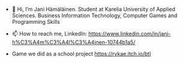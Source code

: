 - 👋 Hi, I’m Jani Hämäläinen. Student at Karelia University of Applied Sciences. Business Information Technology, Computer Games and Programming Skills

- 📫 How to reach me, LinkedIn: https://www.linkedin.com/in/jani-h%C3%A4m%C3%A4l%C3%A4inen-10744b1a5/

- Game we did as a school project https://rykae.itch.io/btl



<!---
J4nh/J4nh is a ✨ special ✨ repository because its `README.md` (this file) appears on your GitHub profile.
You can click the Preview link to take a look at your changes.
--->
